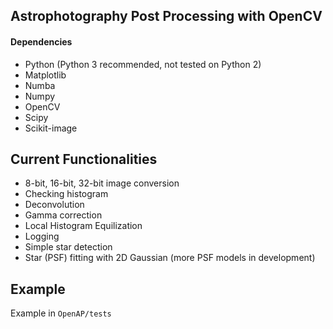 ## Astrophotography Post Processing with OpenCV
#### Dependencies
* Python (Python 3 recommended, not tested on Python 2)
* Matplotlib
* Numba
* Numpy
* OpenCV
* Scipy
* Scikit-image

## Current Functionalities
* 8-bit, 16-bit, 32-bit image conversion
* Checking histogram
* Deconvolution
* Gamma correction
* Local Histogram Equilization
* Logging
* Simple star detection
* Star (PSF) fitting with 2D Gaussian (more PSF models in development)

## Example
Example in ```OpenAP/tests```
